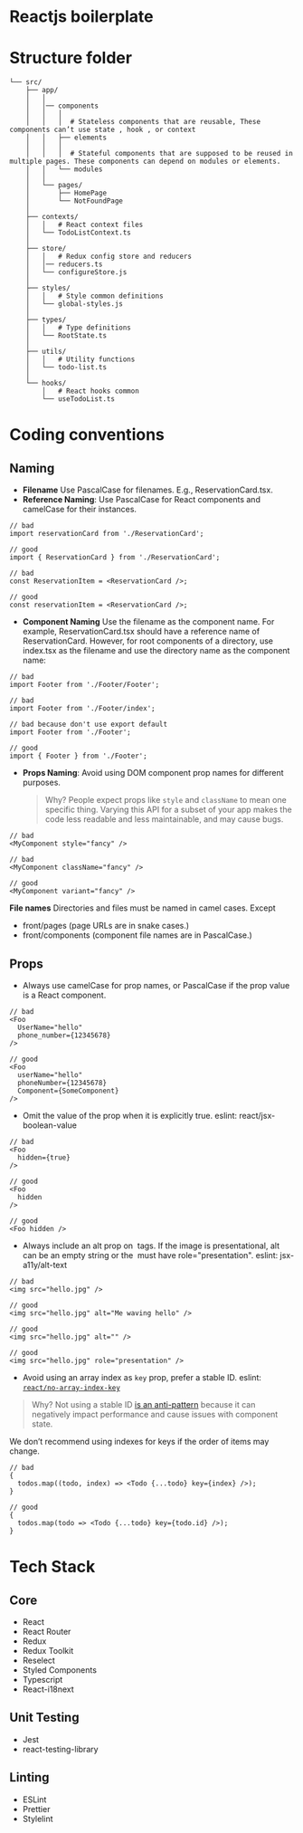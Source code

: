# Reactjs boilerplate

# Structure folder

```code
└── src/
    ├── app/
    │   │
    │   │── components
    │   │   │
    │   │   │  # Stateless components that are reusable, These components can’t use state , hook , or context
    │   │   ├── elements
    │   │   │
    │   │   │  # Stateful components that are supposed to be reused in multiple pages. These components can depend on modules or elements.
    │   │   └── modules
    │   │
    │   └── pages/
    │       ├── HomePage
    │       └── NotFoundPage
    │
    ├── contexts/
    │   │   # React context files
    │   └── TodoListContext.ts
    │
    ├── store/
    │   │   # Redux config store and reducers
    │   │── reducers.ts
    │   └── configureStore.js
    │
    ├── styles/
    │   │   # Style common definitions
    │   └── global-styles.js
    │
    ├── types/
    │   │   # Type definitions
    │   └── RootState.ts
    │
    ├── utils/
    │   │   # Utility functions
    │   └── todo-list.ts
    │
    └── hooks/
        │   # React hooks common
        └── useTodoList.ts
```

# Coding conventions

## Naming

- **Filename** Use PascalCase for filenames. E.g., ReservationCard.tsx.
- **Reference Naming**: Use PascalCase for React components and camelCase for their instances.

```tsx
// bad
import reservationCard from './ReservationCard';

// good
import { ReservationCard } from './ReservationCard';

// bad
const ReservationItem = <ReservationCard />;

// good
const reservationItem = <ReservationCard />;
```

- **Component Naming** Use the filename as the component name. For example, ReservationCard.tsx should have a reference name of ReservationCard. However, for root components of a directory, use index.tsx as the filename and use the directory name as the component name:

```tsx
// bad
import Footer from './Footer/Footer';

// bad
import Footer from './Footer/index';

// bad because don't use export default
import Footer from './Footer';

// good
import { Footer } from './Footer';
```

- **Props Naming**: Avoid using DOM component prop names for different purposes.
  > Why? People expect props like `style` and `className` to mean one specific thing. Varying this API for a subset of your app makes the code less readable and less maintainable, and may cause bugs.

```tsx
// bad
<MyComponent style="fancy" />

// bad
<MyComponent className="fancy" />

// good
<MyComponent variant="fancy" />
```

**File names** Directories and files must be named in camel cases. Except

- front/pages (page URLs are in snake cases.)
- front/components (component file names are in PascalCase.)

## Props

- Always use camelCase for prop names, or PascalCase if the prop value is a React component.

```tsx
// bad
<Foo
  UserName="hello"
  phone_number={12345678}
/>

// good
<Foo
  userName="hello"
  phoneNumber={12345678}
  Component={SomeComponent}
/>
```

- Omit the value of the prop when it is explicitly true. eslint: react/jsx-boolean-value

```tsx
// bad
<Foo
  hidden={true}
/>

// good
<Foo
  hidden
/>

// good
<Foo hidden />
```

- Always include an alt prop on <img> tags. If the image is presentational, alt can be an empty string or the <img> must have role="presentation". eslint: jsx-a11y/alt-text

```tsx
// bad
<img src="hello.jpg" />

// good
<img src="hello.jpg" alt="Me waving hello" />

// good
<img src="hello.jpg" alt="" />

// good
<img src="hello.jpg" role="presentation" />
```

- Avoid using an array index as `key` prop, prefer a stable ID. eslint: [`react/no-array-index-key`](https://github.com/yannickcr/eslint-plugin-react/blob/master/docs/rules/no-array-index-key.md)

> Why? Not using a stable ID [is an anti-pattern](https://medium.com/@robinpokorny/index-as-a-key-is-an-anti-pattern-e0349aece318) because it can negatively impact performance and cause issues with component state.

We don’t recommend using indexes for keys if the order of items may change.

```tsx
// bad
{
  todos.map((todo, index) => <Todo {...todo} key={index} />);
}

// good
{
  todos.map(todo => <Todo {...todo} key={todo.id} />);
}
```

# Tech Stack

## Core

- React
- React Router
- Redux
- Redux Toolkit
- Reselect
- Styled Components
- Typescript
- React-i18next

## Unit Testing

- Jest
- react-testing-library

## Linting

- ESLint
- Prettier
- Stylelint
